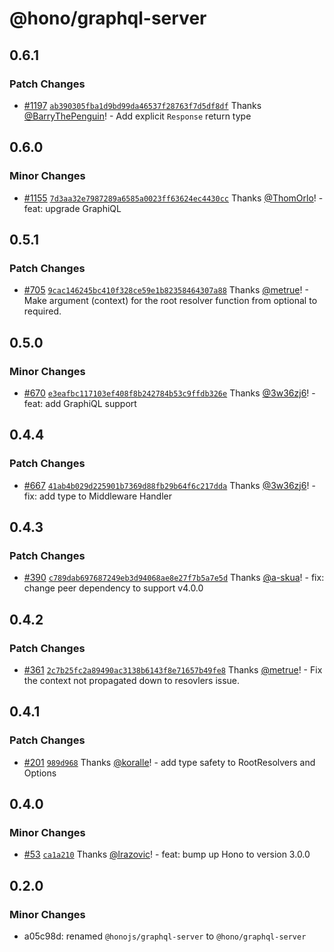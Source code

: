 # @hono/graphql-server

## 0.6.1

### Patch Changes

- [#1197](https://github.com/honojs/middleware/pull/1197) [`ab390305fba1d9bd99da46537f28763f7d5df8df`](https://github.com/honojs/middleware/commit/ab390305fba1d9bd99da46537f28763f7d5df8df) Thanks [@BarryThePenguin](https://github.com/BarryThePenguin)! - Add explicit `Response` return type

## 0.6.0

### Minor Changes

- [#1155](https://github.com/honojs/middleware/pull/1155) [`7d3aa32e7987289a6585a0023ff63624ec4430cc`](https://github.com/honojs/middleware/commit/7d3aa32e7987289a6585a0023ff63624ec4430cc) Thanks [@ThomOrlo](https://github.com/ThomOrlo)! - feat: upgrade GraphiQL

## 0.5.1

### Patch Changes

- [#705](https://github.com/honojs/middleware/pull/705) [`9cac146245bc410f328ce59e1b82358464307a88`](https://github.com/honojs/middleware/commit/9cac146245bc410f328ce59e1b82358464307a88) Thanks [@metrue](https://github.com/metrue)! - Make argument (context) for the root resolver function from optional to required.

## 0.5.0

### Minor Changes

- [#670](https://github.com/honojs/middleware/pull/670) [`e3eafbc117103ef408f8b242784b53c9ffdb326e`](https://github.com/honojs/middleware/commit/e3eafbc117103ef408f8b242784b53c9ffdb326e) Thanks [@3w36zj6](https://github.com/3w36zj6)! - feat: add GraphiQL support

## 0.4.4

### Patch Changes

- [#667](https://github.com/honojs/middleware/pull/667) [`41ab4b029d225901b7369d88fb29b64f6c217dda`](https://github.com/honojs/middleware/commit/41ab4b029d225901b7369d88fb29b64f6c217dda) Thanks [@3w36zj6](https://github.com/3w36zj6)! - fix: add type to Middleware Handler

## 0.4.3

### Patch Changes

- [#390](https://github.com/honojs/middleware/pull/390) [`c789dab697687249eb3d94068ae8e27f7b5a7e5d`](https://github.com/honojs/middleware/commit/c789dab697687249eb3d94068ae8e27f7b5a7e5d) Thanks [@a-skua](https://github.com/a-skua)! - fix: change peer dependency to support v4.0.0

## 0.4.2

### Patch Changes

- [#361](https://github.com/honojs/middleware/pull/361) [`2c7b25fc2a89490ac3138b6143f8e71657b49fe8`](https://github.com/honojs/middleware/commit/2c7b25fc2a89490ac3138b6143f8e71657b49fe8) Thanks [@metrue](https://github.com/metrue)! - Fix the context not propagated down to resovlers issue.

## 0.4.1

### Patch Changes

- [#201](https://github.com/honojs/middleware/pull/201) [`989d968`](https://github.com/honojs/middleware/commit/989d96879566a190c58804d01888e8356dbc762c) Thanks [@koralle](https://github.com/koralle)! - add type safety to RootResolvers and Options

## 0.4.0

### Minor Changes

- [#53](https://github.com/honojs/middleware/pull/53) [`ca1a210`](https://github.com/honojs/middleware/commit/ca1a2103a7b2692d05e29c67f891a9a147240efb) Thanks [@lrazovic](https://github.com/lrazovic)! - feat: bump up Hono to version 3.0.0

## 0.2.0

### Minor Changes

- a05c98d: renamed `@honojs/graphql-server` to `@hono/graphql-server`
